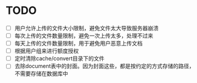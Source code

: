 # TODO

- [ ] 用户允许上传的文件大小限制，避免文件太大导致服务器崩溃
- [ ] 每次上传的文件数量限制，避免一次上传太多，处理不过来
- [ ] 每天上传的文件数量限制，用于避免用户恶意上传文档
- [ ] 根据用户组来进行额度授权
- [ ] 定时清除cache/convert目录下的文件
- [ ] 去除document表中的封面。因为封面这些，都是按约定的方式存储的路径，不需要存储在数据库中